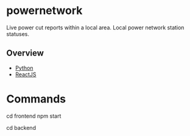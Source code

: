 # powernetwork

Live power cut reports within a local area.
Local power network station statuses.

## Overview

- [Python](https://www.python.org)
- [ReactJS](https://reactjs.org)

# Commands

cd frontend
npm start

cd backend
